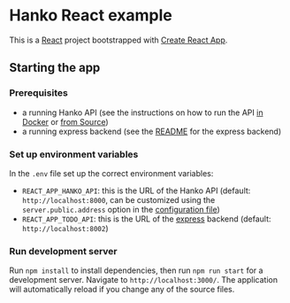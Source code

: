 # Hanko React example

This is a [React](https://reactjs.org/) project bootstrapped with [Create React App](https://github.com/facebook/create-react-app).

## Starting the app

### Prerequisites

- a running Hanko API (see the instructions on how to run the API [in Docker](../../backend/README.md#Docker) or [from Source](../../backend/README.md#from-source))
- a running express backend (see the [README](../express) for the express backend)

### Set up environment variables

In the `.env` file set up the correct environment variables:

- `REACT_APP_HANKO_API`: this is the URL of the Hanko API (default: `http://localhost:8000`, can be customized using the `server.public.address` option in the [configuration file](../../backend/docs/Config.md))
- `REACT_APP_TODO_API`: this is the URL of the [express](../express) backend (default: `http://localhost:8002`)

### Run development server

Run `npm install` to install dependencies, then run `npm run start` for a development server. Navigate to `http://localhost:3000/`. The application will automatically reload if you change any of the source files.
